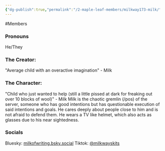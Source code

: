 ```yaml
---
{"dg-publish":true,"permalink":"/2-maple-leaf-members/milkway173-milk/","created":"2024-11-25T13:28:34.332-05:00"}
---
```


#Members 
### Pronouns 
He/They
### The Creator:
"Average child with an overactive imagination"
\- Milk
### The Character:
"Child who just wanted to help (still a little pissed at dark for freaking out over 10 blocks of wool)"
\- Milk
Milk is the chaotic gremlin (/pos) of the server, someone who has good intentions but has questionable execution of said intentions and goals. He cares deeply about people close to him and is not afraid to defend them.
He wears a TV like helmet, which also acts as glasses due to his near sightedness.
### Socials
Bluesky: [milkofwriting.bsky.social](https://bsky.app/profile/milkofwriting.bsky.social)
Tiktok: [@milkwayskits](https://www.tiktok.com/@milkwayskits?_t=8rhLon42Iik&_r=1)
